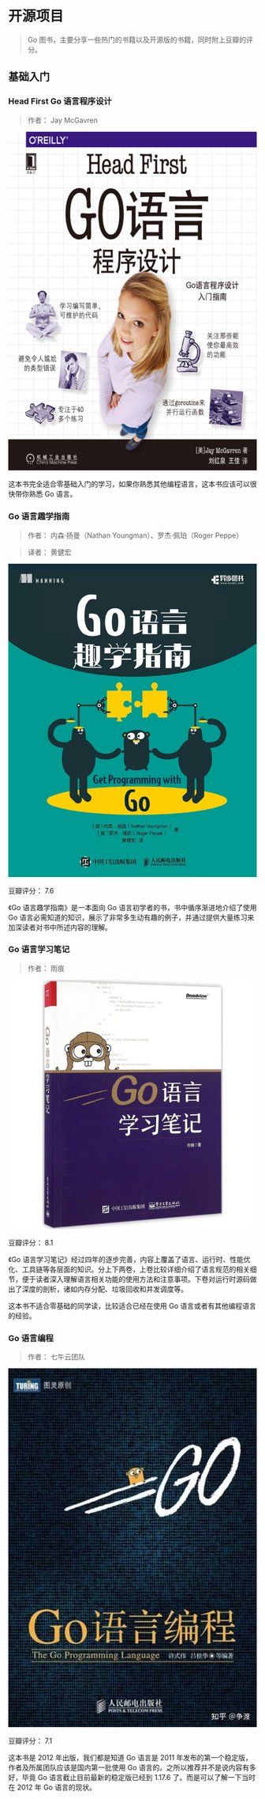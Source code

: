 # 开源项目

> Go 图书，主要分享一些热门的书籍以及开源版的书籍，同时附上豆瓣的评分。

## 基础入门

### Head First Go 语言程序设计

> 作者： Jay McGavren

![HeaderFirstGo](https://raw.githubusercontent.com/Greggwen/img-source/main/Books/HeadFirstGo.jpg)

这本书完全适合零基础入门的学习，如果你熟悉其他编程语言，这本书应该可以很快带你熟悉 Go 语言。

### Go 语言趣学指南

> 作者： 内森·扬曼（Nathan Youngman）、罗杰·佩珀（Roger Peppe）

> 译者： 黄健宏

![图片1](https://raw.githubusercontent.com/Greggwen/img-source/main/Books/Go%E8%AF%AD%E8%A8%80%E8%B6%A3%E5%AD%A6.jpg)

豆瓣评分： 7.6

《Go 语言趣学指南》是一本面向 Go 语言初学者的书，书中循序渐进地介绍了使用 Go 语言必需知道的知识，展示了非常多生动有趣的例子，并通过提供大量练习来加深读者对书中所述内容的理解。

### Go 语言学习笔记

> 作者： 雨痕

![图片1](https://raw.githubusercontent.com/Greggwen/img-source/main/Books/Go%E8%AF%AD%E8%A8%80%E5%AD%A6%E4%B9%A0%E7%AC%94%E8%AE%B0.jpg)

豆瓣评分： 8.1

《Go 语言学习笔记》经过四年的逐步完善，内容上覆盖了语言、运行时、性能优化、工具链等各层面的知识。分上下两卷，上卷比较详细介绍了语言规范的相关细节，便于读者深入理解语言相关功能的使用方法和注意事项。下卷对运行时源码做出了深度的剖析，诸如内存分配、垃圾回收和并发调度等。

这本书不适合零基础的同学读，比较适合已经在使用 Go 语言或者有其他编程语言的经验。

### Go 语言编程

> 作者： 七牛云团队

![图片1](https://raw.githubusercontent.com/Greggwen/img-source/main/Books/Go%E8%AF%AD%E8%A8%80%E7%BC%96%E7%A8%8B.png)

豆瓣评分： 7.1

这本书是 2012 年出版，我们都是知道 Go 语言是 2011 年发布的第一个稳定版，作者及所属团队应该是国内第一批使用 Go 语言的。之所以推荐并不是说内容有多好，毕竟 Go 语言截止目前最新的稳定版已经到 1.17.6 了。而是可以了解一下当时在 2012 年 Go 语言的现状。
